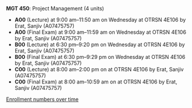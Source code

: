 **MGT 450**: Project Management (4 units)

- **A00** (Lecture) at 9:00 am–11:50 am on Wednesday at OTRSN 4E106 by Erat, Sanjiv (A07475757)
- **A00** (Final Exam) at 9:00 am–11:59 am on Wednesday at OTRSN 4E106 by Erat, Sanjiv (A07475757)
- **B00** (Lecture) at 6:30 pm–9:20 pm on Wednesday at OTRSN 4E106 by Erat, Sanjiv (A07475757)
- **B00** (Final Exam) at 6:30 pm–9:29 pm on Wednesday at OTRSN 4E106 by Erat, Sanjiv (A07475757)
- **C00** (Lecture) at 8:00 am–2:00 pm on  at OTRSN 4E106 by Erat, Sanjiv (A07475757)
- **C00** (Final Exam) at 8:00 am–10:59 am on  at OTRSN 4E106 by Erat, Sanjiv (A07475757)

[Enrollment numbers over time](./MGT450.tsv)
